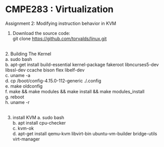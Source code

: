 # CMPE283 : Virtualization </br>
Assignment 2: Modifying instruction behavior in KVM </br>
1. Download the source code: </br>
git clone https://github.com/torvalds/linux.git   </br>
</br> 
2. Building The Kernel   </br>
a. sudo bash   </br>
b. apt-get install build-essential kernel-package fakeroot libncurses5-dev libssl-dev ccache bison flex libelf-dev  </br>
c. uname -a </br>
d. cp /boot/config-4.15.0-112-generic    ./.config  </br>
e. make oldconfig  </br>
f. make && make modules && make install && make modules_install  </br>
g. reboot  </br>
h. uname -r  </br>
</br>

3. install KVM
a. sudo bash   </br>
b. apt install cpu-checker  </br>
c. kvm-ok  </br>
d. apt-get install qemu-kvm libvirt-bin ubuntu-vm-builder bridge-utils virt-manager   </br>
